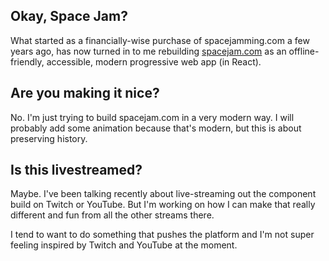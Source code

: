 ## Okay, Space Jam?

What started as a financially-wise purchase of spacejamming.com a few years ago, has now turned in to me rebuilding [spacejam.com](https://www.warnerbros.com/archive/spacejam/movie/jam.htm) as an offline-friendly, accessible, modern progressive web app (in React).

## Are you making it nice?

No. I'm just trying to build spacejam.com in a very modern way. I will probably add some animation because that's modern, but this is about preserving history.

## Is this livestreamed?

Maybe. I've been talking recently about live-streaming out the component build on Twitch or YouTube. But I'm working on how I can make that really different and fun from all the other streams there.

I tend to want to do something that pushes the platform and I'm not super feeling inspired by Twitch and YouTube at the moment.
